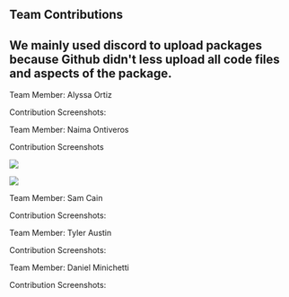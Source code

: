 ## Team Contributions

## We mainly used discord to upload packages because Github didn't less upload all code files and aspects of the package.

Team Member: Alyssa Ortiz

Contribution Screenshots:


Team Member: Naima Ontiveros

Contribution Screenshots

![](https://i.ibb.co/410yZG5/image2.png)

![](https://i.ibb.co/g6RpCR2/image.png)



Team Member: Sam Cain

Contribution Screenshots:


Team Member: Tyler Austin

Contribution Screenshots:


Team Member: Daniel Minichetti

Contribution Screenshots:
